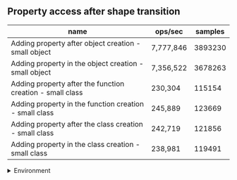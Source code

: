 ## Property access after shape transition

|name|ops/sec|samples|
|-|-|-|
|Adding property after object creation - small object|7,777,846|3893230|
|Adding property in the object creation - small object|7,356,522|3678263|
|Adding property after the function creation - small class|230,304|115154|
|Adding property in the function creation - small class|245,889|123669|
|Adding property after the class creation - small class|242,719|121856|
|Adding property in the class creation - small class|238,981|119491|


<details>
<summary>Environment</summary>

* __Machine:__ linux x64 | 4 vCPUs | 7.6GB Mem
* __Run:__ Tue Oct 29 2024 18:47:14 GMT+0000 (Coordinated Universal Time)
* __Node:__ `v21.0.0`
</details>

<!--
{"environment":{"platform":"linux","arch":"x64","cpus":4,"totalMemory":7.597877502441406},"benchmarks":[{"name":"Adding property after object creation - small object","opsSec":7777846.781362931,"samples":3893230},{"name":"Adding property in the object creation - small object","opsSec":7356522.777843023,"samples":3678263},{"name":"Adding property after the function creation - small class","opsSec":230304.3925119957,"samples":115154},{"name":"Adding property in the function creation - small class","opsSec":245889.38644805207,"samples":123669},{"name":"Adding property after the class creation - small class","opsSec":242719.2568800659,"samples":121856},{"name":"Adding property in the class creation - small class","opsSec":238981.74667934852,"samples":119491}]}-->
